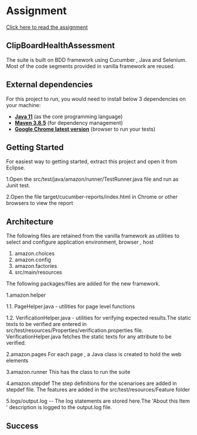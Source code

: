 # Assignment

[Click here to read the assignment](./docs/assignment.md)

## ClipBoardHealthAssessment

The suite is built on BDD framework using Cucumber , Java and Selenium. Most of the code segments provided in vanilla framework are reused.

## External dependencies

For this project to run, you would need to install below 3 dependencies on your machine:

- **[Java 11](https://openjdk.java.net/projects/jdk/11/)** (as the core programming language)
- **[Maven 3.8.5](https://maven.apache.org/download.cgi)** (for dependency management)
- **[Google Chrome latest version](https://www.google.com/chrome/?brand=CHBD&gclid=Cj0KCQjwr-SSBhC9ARIsANhzu15P0PA-n9Zp4NpxKaOHVGtBD1TZQH0HlQQE6hUfsOFAU1nf-Rzdlf4aAoTJEALw_wcB&gclsrc=aw.ds)** (browser to run your tests)

## Getting Started

For easiest way to getting started, extract this project and open it from Eclipse.

1.Open the src/test/java/amazon/runner/TestRunner.java file and run as Junit test.

2.Open the file target/cucumber-reports/index.html in Chrome or other browsers to view the report

## Architecture
The following files are retained from the vanilla framework as utilities to select and configure application environment, browser , host
1. amazon.choices 
2. amazon.config 
3. amazon.factories 
4. src/main/resources

The following packages/files are added for the new framework.

1.amazon.helper

1.1. PageHelper.java - utilities for page level functions

1.2. VerificationHelper.java - utilities for verifying expected results.The static texts to be verified are entered in src/test/resources/Properties/verification.properties file.
 VerificationHelper.java fetches the static texts for any attribute to be verified.

2.amazon.pages
 For each page , a Java class is created to hold the web elements
 
3.amazon.runner
 This has the class to run the suite
 
4.amazon.stepdef
 The step definitions for the scenarioes are added in stepdef file. The features are added in the src/test/resources/Feature folder
 
5.logs/output.log -- The log statements are stored here.The 'About this Item ' description is logged to the output.log file.

## Success
